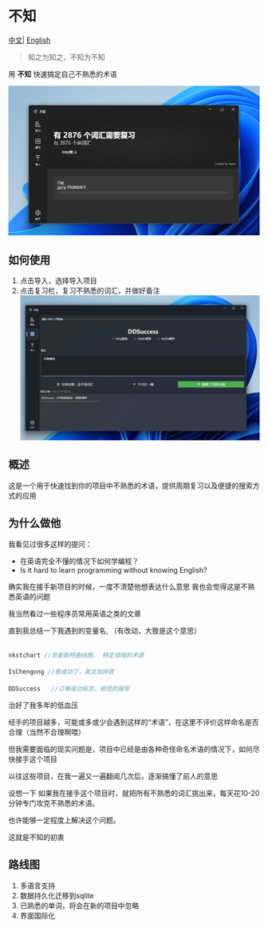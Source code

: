# 不知
[中文](/readme.md)|
[English](/readme.en.md)

> 知之为知之，不知为不知

用 **不知** 快速搞定自己不熟悉的术语

![](images/0b20eefeb3ff90ea562a9d01ed33728ef395352c929a4d7e5f01b350f1f34cc5.png) 

## 如何使用
1. 点击导入，选择导入项目
2. 点击复习栏，复习不熟悉的词汇，并做好备注
![](images/857d1022f1adb8ede79706162499c516d7480481e0f583a127c6a40728e615aa.png)  

## 概述

这是一个用于快速找到你的项目中不熟悉的术语，提供周期复习以及便捷的搜索方式的应用



## 为什么做他

我看见过很多这样的提问：
- 在英语完全不懂的情况下如何学编程？
- Is it hard to learn programming without knowing English?


确实我在接手新项目的时候，一度不清楚他想表达什么意思
我也会觉得这是不熟悉英语的问题

我当然看过一些程序员常用英语之类的文章

直到我总结一下我遇到的变量名, （有改动，大致是这个意思）
```csharp

nkstchart //奈奎斯特曲线图， 特定领域的术语

IsChengong //是成功了，英文加拼音

DDSuccess   //订单成功标志，奇怪的缩写
```
治好了我多年的低血压

经手的项目越多，可能或多或少会遇到这样的“术语”，在这里不评价这样命名是否合理（当然不合理啊喂）

但我需要面临的现实问题是，项目中已经是由各种奇怪命名术语的情况下，如何尽快接手这个项目


以往这些项目，在我一遍又一遍翻阅几次后，逐渐搞懂了前人的意思

设想一下
如果我在接手这个项目时，就把所有不熟悉的词汇挑出来，每天花10-20分钟专门攻克不熟悉的术语。

也许能够一定程度上解决这个问题。

这就是不知的初衷


## 路线图
1. 多语言支持
2. 数据持久化迁移到sqlite
3. 已熟悉的单词，将会在新的项目中忽略
4. 界面国际化

